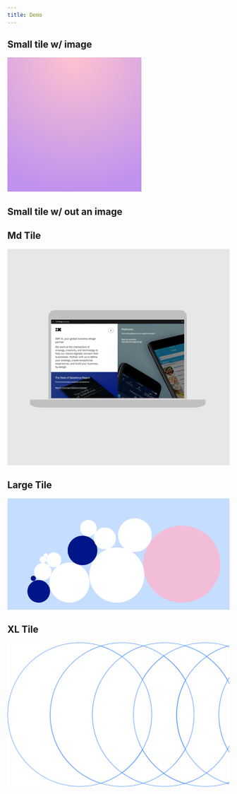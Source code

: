 ```yaml
---
title: Demo
---
```


<grid background="gray-10">
<column lg="4">

## Small tile w/ image

<tile
    caption="optional caption"
    name="name"
    href="#">
    <img src="../images/Image_1.png" alt="A laptop showing security analytics" class="img--sm"/>
  </tile>

</column>
<column lg="4">

## Small tile w/ out an image

<tile
    caption="optional caption"
    name="name"
    href="#">
  </tile>

</column>
</grid>
<grid background="white">
<column lg="16">

## Md Tile

</column>
</grid>

<tile
    size="md"
    background="black"
    light="true"
    title="optional title"
    name="name"
    caption="optional caption"
    title_secondary="title_secondary"
    description="description"
    icon="ArrowRight16"
    href="/approach/design-philosophy">
    <img src="../approach/design-services/images/Image_2.png" alt="alt"/>
  </tile>


<grid background="gray-10">
<column lg="12" offset_lg="4">

## Large Tile

<tile
    size="lg"
    background="#C5DEFF"
    light="true"
    caption="caption"
    name="name">
    <img src="../practices/images/Image_5.png" alt="Geometric shapes"/>
  </tile>


</column>
</grid>

## XL Tile

<tile
    size="xl"
    background="black"
    light="true"
    title="title"
    title_secondary="title_secondary"
    description="description"
    icon="ArrowRight16"
    href="/approach/design-philosophy">
    <img src="../approach/images/Image_1.svg" alt="Geometric shapes"/>
  </tile>
  